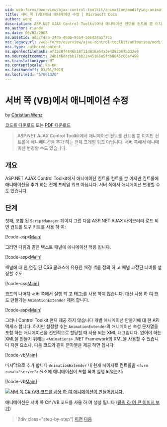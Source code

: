 ```yaml
---
uid: web-forms/overview/ajax-control-toolkit/animation/modifying-animations-from-the-server-side-vb
title: 서버 쪽 (VB)에서 애니메이션 수정 | Microsoft Docs
author: wenz
description: ASP.NET AJAX Control Toolkit에서 애니메이션 컨트롤 컨트롤 뿐 이지만 컨트롤에 애니메이션을 추가 하는 전체 프레임 워크 아닙니다. 애니메이션 있을 수 있습니다...
ms.author: riande
ms.date: 06/02/2008
ms.assetid: addcf4aa-340a-460b-9c64-506424a1f725
msc.legacyurl: /web-forms/overview/ajax-control-toolkit/animation/modifying-animations-from-the-server-side-vb
msc.type: authoredcontent
ms.openlocfilehash: ef32c8f4846b18f11d816a64a3e4292b67b232e9
ms.sourcegitcommit: 24b1f6decbb17bb22a45166e5fdb0845c65af498
ms.translationtype: MT
ms.contentlocale: ko-KR
ms.lasthandoff: 03/01/2019
ms.locfileid: "57061320"
---
```

<a name="modifying-animations-from-the-server-side-vb"></a>서버 쪽 (VB)에서 애니메이션 수정
====================
by [Christian Wenz](https://github.com/wenz)

[코드를 다운로드](http://download.microsoft.com/download/f/9/a/f9a26acd-8df4-4484-8a18-199e4598f411/Animation9.vb.zip) 또는 [PDF 다운로드](http://download.microsoft.com/download/6/7/1/6718d452-ff89-4d3f-a90e-c74ec2d636a3/animation9VB.pdf)

> ASP.NET AJAX Control Toolkit에서 애니메이션 컨트롤 컨트롤 뿐 이지만 컨트롤에 애니메이션을 추가 하는 전체 프레임 워크 아닙니다. 서버 쪽에서 애니메이션 변경할 수도 있습니다.


## <a name="overview"></a>개요

ASP.NET AJAX Control Toolkit에서 애니메이션 컨트롤 컨트롤 뿐 이지만 컨트롤에 애니메이션을 추가 하는 전체 프레임 워크 아닙니다. 서버 쪽에서 애니메이션 변경할 수도 있습니다.

## <a name="steps"></a>단계

첫째, 포함 된 `ScriptManager` 페이지 그런 다음 ASP.NET AJAX 라이브러리 로드 되 면 컨트롤 도구 키트를 사용 하 여:

[!code-aspx[Main](modifying-animations-from-the-server-side-vb/samples/sample1.aspx)]

그러면 다음과 같은 텍스트 패널에 애니메이션 적용 됩니다.

[!code-aspx[Main](modifying-animations-from-the-server-side-vb/samples/sample2.aspx)]

패널에 대 한 연결 된 CSS 클래스에 유용한 배경 색을 정의 하 고 패널 고정된 너비를 설정할 수도:

[!code-css[Main](modifying-animations-from-the-server-side-vb/samples/sample3.css)]

코드의 나머지 서버 쪽에서 실행 되 고 태그;를 사용 하지 않습니다. 대신 사용 하 여 코드 만들기는 `AnimationExtender` 제어 합니다.

[!code-aspx[Main](modifying-animations-from-the-server-side-vb/samples/sample4.aspx)]

그러나 Control Toolkit 현재 제공 하지 않습니다 개별 애니메이션 만들기에 대 한 API 액세스 합니다. 하지만 설정할 수는 `AnimationExtender`의 애니메이션 속성 문자열을 포함 하는 애니메이션을 선언적으로 할당할 때 사용 되는 XML 태그입니다. 없어야 하는 XML을 만들기 위해는 `<Animations>` .NET Framework의 XML을 사용할 수 있습니다 지원 요소나, 다음 코드와 같이 문자열을 제공 하면 됩니다.

[!code-vb[Main](modifying-animations-from-the-server-side-vb/samples/sample5.vb)]

마지막으로 추가 합니다 `AnimationExtender` 내 현재 페이지로 컨트롤을 `<form runat="server">` 요소에 애니메이션이 포함 되며 실행 되었는지:

[!code-vb[Main](modifying-animations-from-the-server-side-vb/samples/sample6.vb)]


[![서버 쪽 C# /VB 코드를 사용 하 여 애니메이션이 만들어집니다.](modifying-animations-from-the-server-side-vb/_static/image2.png)](modifying-animations-from-the-server-side-vb/_static/image1.png)

애니메이션은 서버 쪽 C# /VB 코드를 사용 하 여 생성 됩니다 ([클릭 하 여 큰 이미지 보기](modifying-animations-from-the-server-side-vb/_static/image3.png))

> [!div class="step-by-step"]
> [이전](triggering-an-animation-in-another-control-vb.md)
> [다음](executing-animations-using-client-side-code-vb.md)
